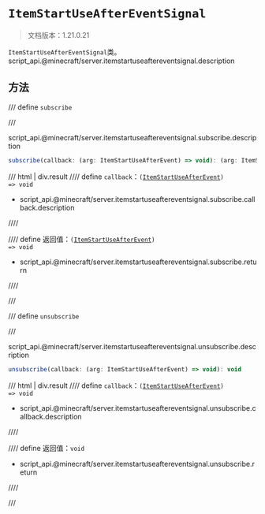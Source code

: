# `ItemStartUseAfterEventSignal`

> 文档版本：1.21.0.21

`ItemStartUseAfterEventSignal`类。script_api.@minecraft/server.itemstartuseaftereventsignal.description

## 方法

/// define
`subscribe`


///

script_api.@minecraft/server.itemstartuseaftereventsignal.subscribe.description

```js
subscribe(callback: (arg: ItemStartUseAfterEvent) => void): (arg: ItemStartUseAfterEvent) => void
```

/// html | div.result
//// define
`callback`：<code>(<a href="../itemstartuseafterevent/">ItemStartUseAfterEvent</a>) =&gt; void</code>

- script_api.@minecraft/server.itemstartuseaftereventsignal.subscribe.callback.description


////

//// define
返回值：<code>(<a href="../itemstartuseafterevent/">ItemStartUseAfterEvent</a>) =&gt; void</code>

- script_api.@minecraft/server.itemstartuseaftereventsignal.subscribe.return


////

///


/// define
`unsubscribe`


///

script_api.@minecraft/server.itemstartuseaftereventsignal.unsubscribe.description

```js
unsubscribe(callback: (arg: ItemStartUseAfterEvent) => void): void
```

/// html | div.result
//// define
`callback`：<code>(<a href="../itemstartuseafterevent/">ItemStartUseAfterEvent</a>) =&gt; void</code>

- script_api.@minecraft/server.itemstartuseaftereventsignal.unsubscribe.callback.description


////

//// define
返回值：`void`

- script_api.@minecraft/server.itemstartuseaftereventsignal.unsubscribe.return


////

///

